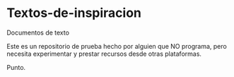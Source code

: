Textos-de-inspiracion
=====================

Documentos de texto

Este es un repositorio de prueba hecho por alguien que NO programa, pero necesita experimentar y prestar recursos desde otras plataformas.

Punto.